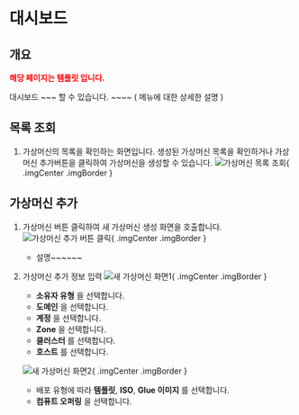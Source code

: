 
# 대시보드

## 개요
<span style="color:red">**해당 페이지는 템플릿 입니다.**</span>

대시보드 ~~~ 할 수 있습니다. ~~~~ ( 메뉴에 대한 상세한 설명 )

## 목록 조회

1. 가상머신의 목록을 확인하는 화면입니다.
    생성된 가상머신 목록을 확인하거나 가상머신 추가버튼을 클릭하여 가상머신을 생성할 수 있습니다.
    ![가상머신 목록 조회](../../assets/images/admin-guide/mold/compute/compute-vm1.png){ .imgCenter .imgBorder }

## 가상머신 추가

1. 가상머신 버튼 클릭하여 새 가상머신 생성 화면을 호출합니다.
    ![가상머신 추가 버튼 클릭](../../assets/images/admin-guide/mold/compute/compute-vm2.png){ .imgCenter .imgBorder }
    * 설명~~~~~~

2. 가상머신 추가 정보 입력
    ![새 가상머신 화면1](../../assets/images/admin-guide/mold/compute/compute-vm3.png){ .imgCenter .imgBorder }

    * **소유자 유형** 을 선택합니다.
    * **도메인** 을 선택합니다.
    * **계정** 을 선택합니다.
    * **Zone** 을 선택합니다.
    * **클러스터** 를 선택합니다.
    * **호스트** 를 선택합니다.

    ![새 가상머신 화면2](../../assets/images/admin-guide/mold/compute/compute-vm4.png){ .imgCenter .imgBorder }

    * 배포 유형에 따라 **템플릿**, **ISO**, **Glue 이미지** 를 선택합니다.
    * **컴퓨트 오퍼링** 을 선택합니다.
